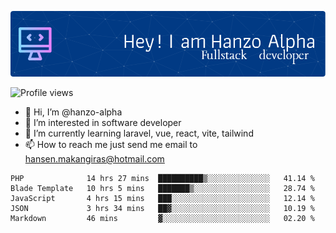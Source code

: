 ![Header](./github-header-image.png)

![Profile views](https://gpvc.arturio.dev/hanzo-alpha)

- 👋 Hi, I’m @hanzo-alpha
- 👀 I’m interested in software developer
- 🌱 I’m currently learning laravel, vue, react, vite, tailwind
- 📫 How to reach me just send me email to hansen.makangiras@hotmail.com 

<!---
hanzo-alpha/hanzo-alpha is a ✨ special ✨ repository because its `README.md` (this file) appears on your GitHub profile.
You can click the Preview link to take a look at your changes.
--->

<!--START_SECTION:waka-->

```text
PHP              14 hrs 27 mins  ██████████▒░░░░░░░░░░░░░░   41.14 %
Blade Template   10 hrs 5 mins   ███████▒░░░░░░░░░░░░░░░░░   28.74 %
JavaScript       4 hrs 15 mins   ███░░░░░░░░░░░░░░░░░░░░░░   12.14 %
JSON             3 hrs 34 mins   ██▓░░░░░░░░░░░░░░░░░░░░░░   10.19 %
Markdown         46 mins         ▓░░░░░░░░░░░░░░░░░░░░░░░░   02.20 %
```

<!--END_SECTION:waka-->
